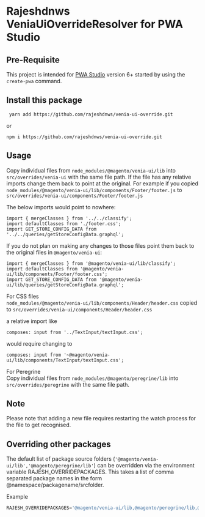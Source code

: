 # Rajeshdnws VeniaUiOverrideResolver for PWA Studio

## Pre-Requisite
This project is intended for [PWA Studio](https://github.com/magento/pwa-studio) version 6+ started by using the `create-pwa` command.

## Install this package
```
 yarn add https://github.com/rajeshdnws/venia-ui-override.git

```

or

```
npm i https://github.com/rajeshdnws/venia-ui-override.git
```

## Usage
Copy individual files from `node_modules/@magento/venia-ui/lib` into `src/overrides/venia-ui` with the same file path. If the file has any relative imports change them back to point at the original. For example if you copied  
`node_modules/@magento/venia-ui/lib/components/Footer/footer.js` to  
`src/overrides/venia-ui/components/Footer/footer.js`

The below imports would point to nowhere:
```
import { mergeClasses } from '../../classify';
import defaultClasses from './footer.css';
import GET_STORE_CONFIG_DATA from '../../queries/getStoreConfigData.graphql';
```

If you do not plan on making any changes to those files point them back to the original files in `@magento/venia-ui`:
```
import { mergeClasses } from '@magento/venia-ui/lib/classify';
import defaultClasses from '@magento/venia-ui/lib/components/Footer/footer.css';
import GET_STORE_CONFIG_DATA from '@magento/venia-ui/lib/queries/getStoreConfigData.graphql';
```

For CSS files  
`node_modules/@magento/venia-ui/lib/components/Header/header.css`  copied to
`src/overrides/venia-ui/components/Header/header.css`

a relative import like
```
composes: input from '../TextInput/textInput.css';
```
would require changing to
```
composes: input from '~@magento/venia-ui/lib/components/TextInput/textInput.css';
```

For Peregrine  
Copy individual files from `node_modules/@magento/peregrine/lib` into `src/overrides/peregrine` with the same file path.

## Note
Please note that adding a new file requires restarting the watch process for the file to get recognised.

## Overriding other packages

The default list of package source folders (`'@magento/venia-ui/lib','@magento/peregrine/lib'`) can be overridden via the environment variable RAJESH_OVERRIDEPACKAGES. This takes a list of comma separated package names in the form @namespace/packagename/srcfolder.

Example
```js
RAJESH_OVERRIDEPACKAGES='@magento/venia-ui/lib,@magento/peregrine/lib,@magento/pagebuilder/lib' webpack-dev-server --progress --color --env.mode development
```
